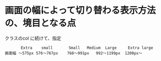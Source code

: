 # 画面の幅によって切り替わる表示方法の、境目となる点

クラスのcol に続けて、指定

```
       Extra    small	    Small	Medium  Large	  Extra large
画面幅	～575px 576～767px	768～991px	992～1199px	1200px～
```
